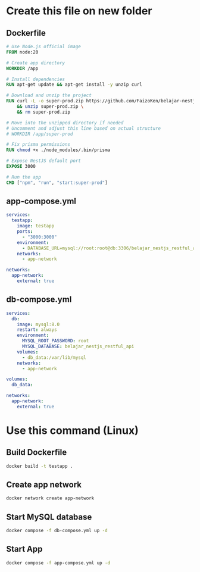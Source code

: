 # Create this file on new folder

## Dockerfile

```Dockerfile
# Use Node.js official image
FROM node:20

# Create app directory
WORKDIR /app

# Install dependencies
RUN apt-get update && apt-get install -y unzip curl

# Download and unzip the project
RUN curl -L -o super-prod.zip https://github.com/FaizoKen/belajar-nestjs-restful-api-1/raw/refs/heads/main/super-prod.zip \
    && unzip super-prod.zip \
    && rm super-prod.zip

# Move into the unzipped directory if needed
# Uncomment and adjust this line based on actual structure
# WORKDIR /app/super-prod

# Fix prisma permissions
RUN chmod +x ./node_modules/.bin/prisma

# Expose NestJS default port
EXPOSE 3000

# Run the app
CMD ["npm", "run", "start:super-prod"]
```


## app-compose.yml

```yml
services:
  testapp:
    image: testapp
    ports:
      - "3000:3000"
    environment:
      - DATABASE_URL=mysql://root:root@db:3306/belajar_nestjs_restful_api
    networks:
      - app-network

networks:
  app-network:
    external: true

```


## db-compose.yml

```yaml
services:
  db:
    image: mysql:8.0
    restart: always
    environment:
      MYSQL_ROOT_PASSWORD: root
      MYSQL_DATABASE: belajar_nestjs_restful_api
    volumes:
      - db_data:/var/lib/mysql
    networks:
      - app-network

volumes:
  db_data:

networks:
  app-network:
    external: true

```


# Use this command (Linux)

## Build Dockerfile
```bash
docker build -t testapp .
```

## Create app network

```bash
docker network create app-network
```

## Start MySQL database
```bash
docker compose -f db-compose.yml up -d
```

## Start App
```bash
docker compose -f app-compose.yml up -d
```